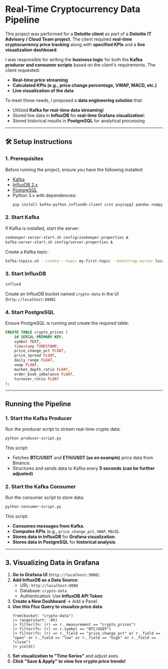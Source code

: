 # Real-Time Cryptocurrency Data Pipeline

This project was performed for a **Deloitte client** as part of a **Deloitte IT Advisory / Cloud Team project**. The client required **real-time cryptocurrency price tracking** along with **specified KPIs** and a **live visualization dashboard**.

I was responsible for writing the **business logic** for both the **Kafka producer and consumer scripts** based on the client's requirements. The client requested:&#x20;

- **Real-time price streaming**
- **Calculated KPIs (e.g., price change percentage, VWAP, MACD, etc.)**&#x20;
- **Live visualization of the data**

To meet these needs, I proposed a **data engineering solution** that:

- Utilized **Kafka for real-time data streaming**\
- Stored live data in **InfluxDB** for **real-time Grafana visualization**\
- Stored historical results in **PostgreSQL** for analytical processing

---

## 🛠️ Setup Instructions

### 1. Prerequisites

Before running the project, ensure you have the following installed:

- [Kafka](https://kafka.apache.org/)
- [InfluxDB 2.x](https://www.influxdata.com/)
- [PostgreSQL](https://www.postgresql.org/)
- Python 3.x with dependencies:
  ```sh
  pip install kafka-python influxdb-client ccxt psycopg2 pandas numpy json
  ```

### 2. Start Kafka

If Kafka is installed, start the server:

```sh
zookeeper-server-start.sh config/zookeeper.properties &
kafka-server-start.sh config/server.properties &
```

Create a Kafka topic:

```sh
kafka-topics.sh --create --topic my-first-topic --bootstrap-server localhost:9092 --partitions 1 --replication-factor 1
```

### 3. Start InfluxDB

```sh
influxd
```

Create an InfluxDB bucket named `crypto-data` in the UI (`http://localhost:8086`).

### 4. Start PostgreSQL

Ensure PostgreSQL is running and create the required table:

```sql
CREATE TABLE crypto_prices (
    id SERIAL PRIMARY KEY,
    symbol TEXT,
    timestamp TIMESTAMP,
    price_change_pct FLOAT,
    price_spread FLOAT,
    daily_range FLOAT,
    vwap FLOAT,
    market_depth_ratio FLOAT,
    order_book_imbalance FLOAT,
    turnover_ratio FLOAT
);
```

---

## Running the Pipeline

### **1. Start the Kafka Producer**

Run the producer script to stream real-time crypto data:

```sh
python producer-script.py
```

This script:

- Fetches **BTC/USDT** and **ETH/USDT (as en example)** price data from Binance.
- Structures and sends data to Kafka every **5 seconds** **(can be further adjusted)**

### **2. Start the Kafka Consumer**

Run the consumer script to store data:

```sh
python consumer-script.py
```

This script:

- **Consumes messages from Kafka**.
- **Computes KPIs** (e.g., `price_change_pct`, `VWAP`, `MACD`).
- **Stores data in InfluxDB** for **Grafana visualization**.
- **Stores data in PostgreSQL** for **historical analysis**.

---

## 3. Visualizing Data in Grafana

1. **Go to Grafana UI** (`http://localhost:3000`).
2. **Add InfluxDB as a Data Source**:
   - URL: `http://localhost:8086`
   - Database: `crypto-data`
   - Authentication: Use **InfluxDB API Token**
3. **Create a New Dashboard** → Add a Panel.
4. **Use this Flux Query to visualize price data**:
   ```flux
   from(bucket: "crypto-data")
   |> range(start: -6h)
   |> filter(fn: (r) => r._measurement == "crypto_prices")
   |> filter(fn: (r) => r.symbol == "BTC/USDT")
   |> filter(fn: (r) => r._field == "price_change_pct" or r._field == "open" or r._field == "low" or r._field == "high" or r._field == "close")
   |> yield()
   ```
5. **Set visualization to "Time Series"** and adjust axes.
6. **Click "Save & Apply" to view live crypto price trends!**



